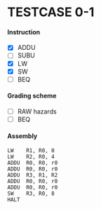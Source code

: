# TESTCASE 0-1 
#### Instruction
- [x] ADDU
- [ ] SUBU
- [x] LW
- [x] SW
- [ ] BEQ

#### Grading scheme
- [ ] RAW hazards
- [ ] BEQ

#### Assembly
```
LW    R1, R0, 0
LW    R2, R0, 4
ADDU  R0, R0, r0
ADDU  R0, R0, r0
ADDU  R3, R1, R2
ADDU  R0, R0, r0
ADDU  R0, R0, r0
SW    R3, R0, 8
HALT
```